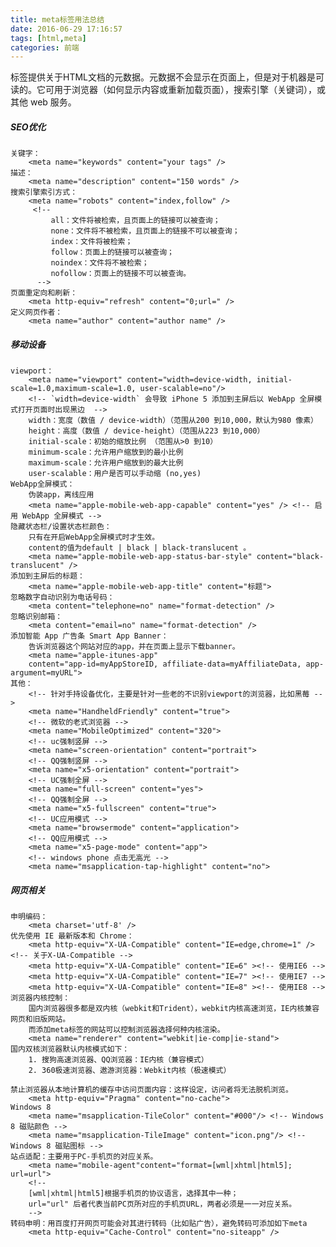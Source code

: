 ```yaml
---
title: meta标签用法总结
date: 2016-06-29 17:16:57
tags: [html,meta]
categories: 前端
---
```


<meta>标签提供关于HTML文档的元数据。元数据不会显示在页面上，但是对于机器是可读的。它可用于浏览器（如何显示内容或重新加载页面），搜索引擎（关键词），或其他 web 服务。

<!-- more -->

##### SEO优化

    关键字： 
        <meta name="keywords" content="your tags" />
    描述： 
        <meta name="description" content="150 words" />
    搜索引擎索引方式：
        <meta name="robots" content="index,follow" />
         <!--
             all：文件将被检索，且页面上的链接可以被查询；
             none：文件将不被检索，且页面上的链接不可以被查询；
             index：文件将被检索；
             follow：页面上的链接可以被查询；
             noindex：文件将不被检索；
             nofollow：页面上的链接不可以被查询。
          -->
    页面重定向和刷新：
        <meta http-equiv="refresh" content="0;url=" />
    定义网页作者：
        <meta name="author" content="author name" />

##### 移动设备

    viewport：
        <meta name="viewport" content="width=device-width, initial-scale=1.0,maximum-scale=1.0, user-scalable=no"/>
        <!-- `width=device-width` 会导致 iPhone 5 添加到主屏后以 WebApp 全屏模式打开页面时出现黑边  -->
        width：宽度（数值 / device-width）（范围从200 到10,000，默认为980 像素）
        height：高度（数值 / device-height）（范围从223 到10,000）
        initial-scale：初始的缩放比例 （范围从>0 到10）
        minimum-scale：允许用户缩放到的最小比例
        maximum-scale：允许用户缩放到的最大比例
        user-scalable：用户是否可以手动缩 (no,yes)
    WebApp全屏模式：
        伪装app，离线应用   
        <meta name="apple-mobile-web-app-capable" content="yes" /> <!-- 启用 WebApp 全屏模式 -->
    隐藏状态栏/设置状态栏颜色：
        只有在开启WebApp全屏模式时才生效。
        content的值为default | black | black-translucent 。
        <meta name="apple-mobile-web-app-status-bar-style" content="black-translucent" />
    添加到主屏后的标题：
        <meta name="apple-mobile-web-app-title" content="标题">
    忽略数字自动识别为电话号码：
        <meta content="telephone=no" name="format-detection" /> 
    忽略识别邮箱：
        <meta content="email=no" name="format-detection" />
    添加智能 App 广告条 Smart App Banner：
        告诉浏览器这个网站对应的app，并在页面上显示下载banner。
        <meta name="apple-itunes-app" 
        content="app-id=myAppStoreID, affiliate-data=myAffiliateData, app-argument=myURL"> 
    其他：
        <!-- 针对手持设备优化，主要是针对一些老的不识别viewport的浏览器，比如黑莓 -->
        <meta name="HandheldFriendly" content="true">
        <!-- 微软的老式浏览器 -->
        <meta name="MobileOptimized" content="320">
        <!-- uc强制竖屏 -->
        <meta name="screen-orientation" content="portrait">
        <!-- QQ强制竖屏 -->
        <meta name="x5-orientation" content="portrait">
        <!-- UC强制全屏 -->
        <meta name="full-screen" content="yes">
        <!-- QQ强制全屏 -->
        <meta name="x5-fullscreen" content="true">
        <!-- UC应用模式 -->
        <meta name="browsermode" content="application">
        <!-- QQ应用模式 -->
        <meta name="x5-page-mode" content="app">
        <!-- windows phone 点击无高光 -->
        <meta name="msapplication-tap-highlight" content="no">
    
##### 网页相关    
    
    申明编码：
        <meta charset='utf-8' />
    优先使用 IE 最新版本和 Chrome：
        <meta http-equiv="X-UA-Compatible" content="IE=edge,chrome=1" />
    <!-- 关于X-UA-Compatible -->
        <meta http-equiv="X-UA-Compatible" content="IE=6" ><!-- 使用IE6 -->
        <meta http-equiv="X-UA-Compatible" content="IE=7" ><!-- 使用IE7 -->
        <meta http-equiv="X-UA-Compatible" content="IE=8" ><!-- 使用IE8 -->
    浏览器内核控制：
        国内浏览器很多都是双内核（webkit和Trident），webkit内核高速浏览，IE内核兼容网页和旧版网站。
        而添加meta标签的网站可以控制浏览器选择何种内核渲染。
        <meta name="renderer" content="webkit|ie-comp|ie-stand">
    国内双核浏览器默认内核模式如下：
        1. 搜狗高速浏览器、QQ浏览器：IE内核（兼容模式）
        2. 360极速浏览器、遨游浏览器：Webkit内核（极速模式）
    
    禁止浏览器从本地计算机的缓存中访问页面内容：这样设定，访问者将无法脱机浏览。
        <meta http-equiv="Pragma" content="no-cache">
    Windows 8
        <meta name="msapplication-TileColor" content="#000"/> <!-- Windows 8 磁贴颜色 -->
        <meta name="msapplication-TileImage" content="icon.png"/> <!-- Windows 8 磁贴图标 -->
    站点适配：主要用于PC-手机页的对应关系。
        <meta name="mobile-agent"content="format=[wml|xhtml|html5]; url=url">
        <!--
        [wml|xhtml|html5]根据手机页的协议语言，选择其中一种；
        url="url" 后者代表当前PC页所对应的手机页URL，两者必须是一一对应关系。
        -->
    转码申明：用百度打开网页可能会对其进行转码（比如贴广告），避免转码可添加如下meta
        <meta http-equiv="Cache-Control" content="no-siteapp" />